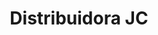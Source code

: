---
title: "Distribuidora JC"
url: /ciudad-autonoma-de-buenos-aires/distribuidora-jc/
shop: charcutería
---